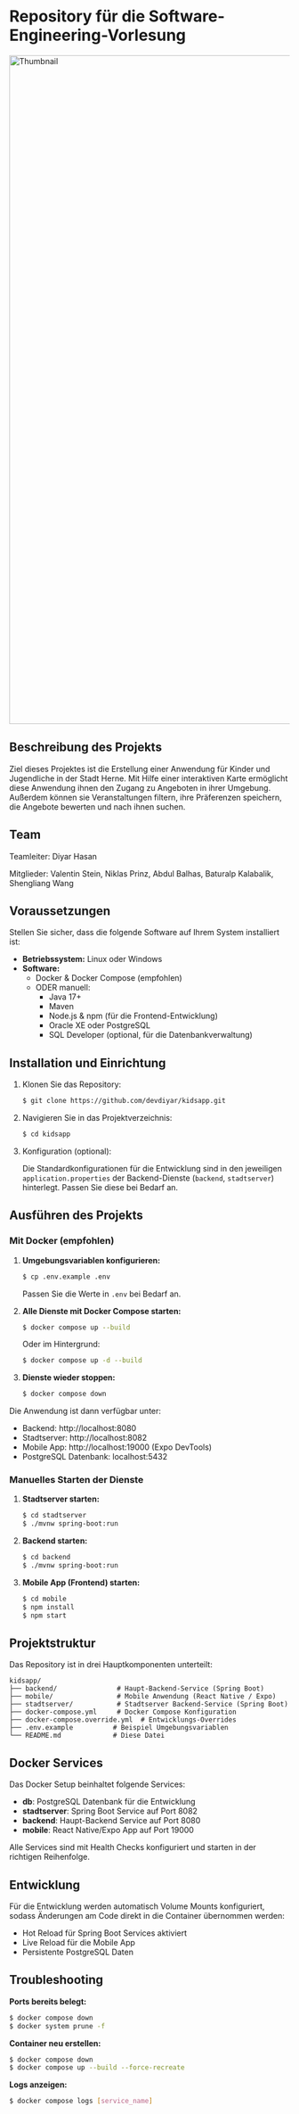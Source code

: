 # Repository für die Software-Engineering-Vorlesung
<img width="1716" height="1200" alt="Thumbnail" src="https://github.com/user-attachments/assets/86747021-3dab-406a-8a6b-db2af740c31e" />

## Beschreibung des Projekts

Ziel dieses Projektes ist die Erstellung einer Anwendung für Kinder und Jugendliche in der Stadt Herne.
Mit Hilfe einer interaktiven Karte ermöglicht diese Anwendung ihnen den Zugang zu Angeboten in ihrer Umgebung.
Außerdem können sie Veranstaltungen filtern, ihre Präferenzen speichern, die Angebote bewerten und nach ihnen suchen.

## Team

Teamleiter: Diyar Hasan

Mitglieder: Valentin Stein, Niklas Prinz, Abdul Balhas, Baturalp Kalabalik, Shengliang Wang


## Voraussetzungen

Stellen Sie sicher, dass die folgende Software auf Ihrem System installiert ist:

*   **Betriebssystem:** Linux oder Windows
*   **Software:**
    *   Docker & Docker Compose (empfohlen)
    *   ODER manuell:
        *   Java 17+
        *   Maven
        *   Node.js & npm (für die Frontend-Entwicklung)
        *   Oracle XE oder PostgreSQL
        *   SQL Developer (optional, für die Datenbankverwaltung)

## Installation und Einrichtung

1.  Klonen Sie das Repository:
    ```bash
    $ git clone https://github.com/devdiyar/kidsapp.git
    ```

2.  Navigieren Sie in das Projektverzeichnis:
    ```bash
    $ cd kidsapp
    ```

3.  Konfiguration (optional):

    Die Standardkonfigurationen für die Entwicklung sind in den jeweiligen `application.properties` der Backend-Dienste (`backend`, `stadtserver`) hinterlegt. Passen Sie diese bei Bedarf an.

## Ausführen des Projekts

### Mit Docker (empfohlen)

1.  **Umgebungsvariablen konfigurieren:**
    ```bash
    $ cp .env.example .env
    ```
    Passen Sie die Werte in `.env` bei Bedarf an.

2.  **Alle Dienste mit Docker Compose starten:**
    ```bash
    $ docker compose up --build
    ```
    
    Oder im Hintergrund:
    ```bash
    $ docker compose up -d --build
    ```

3.  **Dienste wieder stoppen:**
    ```bash
    $ docker compose down
    ```

Die Anwendung ist dann verfügbar unter:
- Backend: http://localhost:8080
- Stadtserver: http://localhost:8082
- Mobile App: http://localhost:19000 (Expo DevTools)
- PostgreSQL Datenbank: localhost:5432

### Manuelles Starten der Dienste


1.  **Stadtserver starten:**
    ```bash
    $ cd stadtserver
    $ ./mvnw spring-boot:run
    ```

2.  **Backend starten:**
    ```bash
    $ cd backend
    $ ./mvnw spring-boot:run
    ```

3.  **Mobile App (Frontend) starten:**
    ```bash
    $ cd mobile
    $ npm install
    $ npm start
    ```

## Projektstruktur
Das Repository ist in drei Hauptkomponenten unterteilt:

```
kidsapp/
├── backend/               # Haupt-Backend-Service (Spring Boot)
├── mobile/                # Mobile Anwendung (React Native / Expo)
├── stadtserver/           # Stadtserver Backend-Service (Spring Boot)
├── docker-compose.yml     # Docker Compose Konfiguration
├── docker-compose.override.yml  # Entwicklungs-Overrides
├── .env.example          # Beispiel Umgebungsvariablen
└── README.md             # Diese Datei
```

## Docker Services

Das Docker Setup beinhaltet folgende Services:

- **db**: PostgreSQL Datenbank für die Entwicklung
- **stadtserver**: Spring Boot Service auf Port 8082
- **backend**: Haupt-Backend Service auf Port 8080
- **mobile**: React Native/Expo App auf Port 19000

Alle Services sind mit Health Checks konfiguriert und starten in der richtigen Reihenfolge.

## Entwicklung

Für die Entwicklung werden automatisch Volume Mounts konfiguriert, sodass Änderungen am Code direkt in die Container übernommen werden:

- Hot Reload für Spring Boot Services aktiviert
- Live Reload für die Mobile App
- Persistente PostgreSQL Daten

## Troubleshooting

**Ports bereits belegt:**
```bash
$ docker compose down
$ docker system prune -f
```

**Container neu erstellen:**
```bash
$ docker compose down
$ docker compose up --build --force-recreate
```

**Logs anzeigen:**
```bash
$ docker compose logs [service_name]
```
